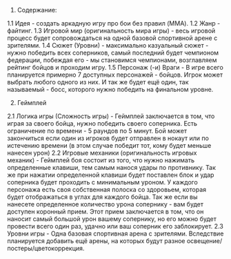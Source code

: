 1. Содержание:
 
1.1 Идея - создать аркадную игру про бои без правил (MMA).
1.2 Жанр - файтинг.
1.3 Игровой мир (оригинальность мира игры) - весь игровой процесс будет сопровождаться на одной базовой спортивной арене с зрителями.
1.4 Сюжет (Уровни) - максимально казуальный сюжет - нужно победить всех соперников, самый последний будет чемпионом федерации, побеждая его - мы становимся чемпионами, возглавляем рейтинг бойцов и проходим игру.
1.5 Персонаж (-и) Враги - В игре всего планируется примерно 7 доступных персонажей - бойцов. Игрок может выбрать любого одного из них. И так же будет ещё один, так называемый - босс, которого нужно победить на финальном уровне.
 
2. Геймплей
 
2.1 Логика игры (Сложность игры) - Геймплей заключается в том, что играя за своего бойца, нужно победить своего соперника. Есть ограничение по времени - 5 раундов по 5 минут. Бой может закончиться если один из игроков будет отправлен в нокаут или по истечению времени (в этом случае победит тот, кому будет меньше нанесен урон)
2.2 Игровые механики (оригинальность игровых механик) - Геймплей боя состоит из того, что нужно нажимать определенные клавиши, тем самым нанося удары по противнику. Так же при нажатии определенной клавиши будет поставлен блок и удар соперника будет проходить с минимальным уроном. У каждого персонажа есть своя собственная полоска со здоровьем, которая будет отображаться в углах для каждого бойца. Так же если вы нанесете определенное количество урона сопернику - вам будет доступен коронный прием. Этот прием заключается в том, что он наносит самый большой урон вашему сопернику, но его можно будет провести всего один раз, удачно или ваш соперник его заблокирует.
2.3 Уровни игры - Одна базовая спортивная арена с зрителями. Вследствие планируется добавить ещё арены, на которых будут разное освещение/постеры/цветокоррекция.
